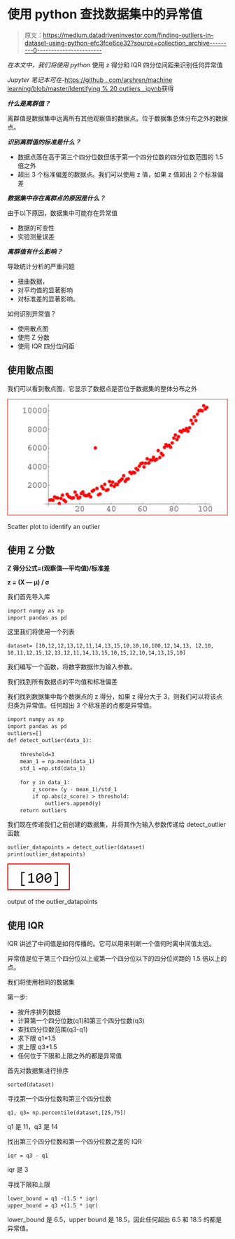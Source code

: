 # 使用 python 查找数据集中的异常值

> 原文：<https://medium.datadriveninvestor.com/finding-outliers-in-dataset-using-python-efc3fce6ce32?source=collection_archive---------0----------------------->

*在本文中，我们将使用 python* 使用 z 得分和 IQR 四分位间距来识别任何异常值

*Jupyter 笔记本可在-*[https://github . com/arshren/machine learning/blob/master/Identifying % 20 outliers . ipynb](https://github.com/arshren/MachineLearning/blob/master/Identifying%20outliers.ipynb)获得

***什么是离群值？***

离群值是数据集中远离所有其他观察值的数据点。位于数据集总体分布之外的数据点。

***识别离群值的标准是什么？***

*   数据点落在高于第三个四分位数但低于第一个四分位数的四分位数范围的 1.5 倍之外
*   超出 3 个标准偏差的数据点。我们可以使用 z 值，如果 z 值超出 2 个标准偏差

***数据集中存在离群点的原因是什么？***

由于以下原因，数据集中可能存在异常值

*   数据的可变性
*   实验测量误差

***离群值有什么影响？***

导致统计分析的严重问题

*   扭曲数据，
*   对平均值的显著影响
*   对标准差的显著影响。

如何识别异常值？

*   使用散点图
*   使用 Z 分数
*   使用 IQR 四分位间距

## 使用散点图

我们可以看到散点图，它显示了数据点是否位于数据集的整体分布之外

![](img/8b6c33cbd84d66af78cb7b7ee852864b.png)

Scatter plot to identify an outlier

## **使用 Z 分数**

**Z 得分公式=(观察值—平均值)/标准差**

**z = (X — μ) / σ**

我们首先导入库

```
import numpy as np
import pandas as pd
```

这里我们将使用一个列表

```
dataset= [10,12,12,13,12,11,14,13,15,10,10,10,100,12,14,13, 12,10, 10,11,12,15,12,13,12,11,14,13,15,10,15,12,10,14,13,15,10]
```

我们编写一个函数，将数字数据作为输入参数。

我们找到所有数据点的平均值和标准偏差

我们找到数据集中每个数据点的 z 得分，如果 z 得分大于 3，则我们可以将该点归类为异常值。任何超出 3 个标准差的点都是异常值。

```
import numpy as np
import pandas as pd
outliers=[]
def detect_outlier(data_1):

    threshold=3
    mean_1 = np.mean(data_1)
    std_1 =np.std(data_1)

    for y in data_1:
        z_score= (y - mean_1)/std_1 
        if np.abs(z_score) > threshold:
            outliers.append(y)
    return outliers
```

我们现在传递我们之前创建的数据集，并将其作为输入参数传递给 detect_outlier 函数

```
outlier_datapoints = detect_outlier(dataset)
print(outlier_datapoints)
```

![](img/f25b5d4cca1c2a0d0f69c1f39f3f639c.png)

output of the outlier_datapoints

## 使用 IQR

IQR 讲述了中间值是如何传播的。它可以用来判断一个值何时离中间值太远。

异常值是位于第三个四分位以上或第一个四分位以下的四分位间距的 1.5 倍以上的点。

我们将使用相同的数据集

第一步:

*   按升序排列数据
*   计算第一个四分位数(q1)和第三个四分位数(q3)
*   查找四分位数范围(q3-q1)
*   求下限 q1*1.5
*   求上限 q3*1.5
*   任何位于下限和上限之外的都是异常值

首先对数据集进行排序

```
sorted(dataset)
```

寻找第一个四分位数和第三个四分位数

```
q1, q3= np.percentile(dataset,[25,75])
```

q1 是 11，q3 是 14

找出第三个四分位数和第一个四分位数之差的 IQR

```
iqr = q3 - q1
```

iqr 是 3

寻找下限和上限

```
lower_bound = q1 -(1.5 * iqr) 
upper_bound = q3 +(1.5 * iqr) 
```

lower_bound 是 6.5，upper bound 是 18.5，因此任何超出 6.5 和 18.5 的都是异常值。